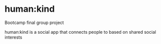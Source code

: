 # human:kind

Bootcamp final group project 

human:kind is a social app that connects people to based on shared social interests 
